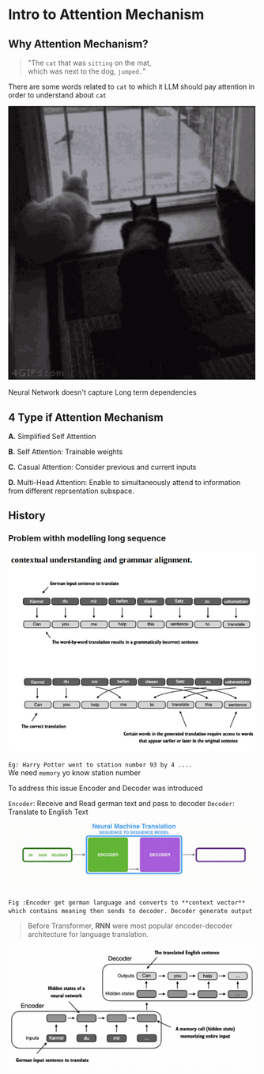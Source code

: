 # Intro to Attention Mechanism

## Why Attention Mechanism?
> "The `cat` that was `sitting` on the mat,  
which was next to the dog, `jumped.`"

There are some words related to `cat` to which it LLM should pay attention in order to understand about `cat`

<img src="assets/13. Intro Attention/jump.gif" width="500" />    

Neural Network doesn't capture Long term dependencies

## 4 Type if Attention Mechanism
**A.** Simplified Self Attention

**B.** Self Attention:
Trainable weights

**C.** Casual Attention: 
Consider previous and current inputs

**D.** Multi-Head Attention: 
Enable to simultaneously attend to information from different reprsentation subspace.

## History
### Problem withh modelling long sequence
<img src="assets/13. Intro Attention/trans.png" width="500" />    

`
Eg: Harry Potter went to station number 93 by 4 ....
`  
We need `memory` yo know station number

To address this issue Encoder and Decoder was introduced

`Encoder`: Receive and Read german text and pass to decoder
`Decoder`: Translate to English Text

<img src="assets/13. Intro Attention/im.gif" width="500" />    

`Fig :Encoder get german language and converts to **context vector** which contains meaning then sends to decoder. Decoder generate output`
  
  
  
>Before Transformer, **RNN** were most popular encoder-decoder architecture for language translation.
<img src="assets/13. Intro Attention/endec.png" width="500" />    
